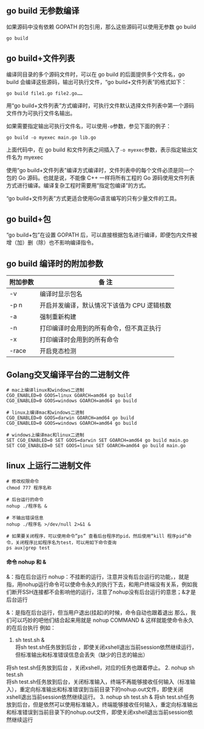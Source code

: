 ## go build 无参数编译

如果源码中没有依赖 GOPATH 的包引用，那么这些源码可以使用无参数 go build

`go build`

## go build+文件列表

编译同目录的多个源码文件时，可以在 go build 的后面提供多个文件名，go build 会编译这些源码，输出可执行文件，“go build+文件列表”的格式如下：

`go build file1.go file2.go……`

用“go build+文件列表”方式编译时，可执行文件默认选择文件列表中第一个源码文件作为可执行文件名输出。

如果需要指定输出可执行文件名，可以使用`-o`参数，参见下面的例子：

`go build -o myexec main.go lib.go`

上面代码中，在 go build 和文件列表之间插入了`-o myexec`参数，表示指定输出文件名为 myexec

使用“go build+文件列表”编译方式编译时，文件列表中的每个文件必须是同一个包的 Go 源码。也就是说，不能像 C++ 一样将所有工程的 Go 源码使用文件列表方式进行编译。编译复杂工程时需要用“指定包编译”的方式。

 “go build+文件列表”方式更适合使用Go语言编写的只有少量文件的工具。

## go build+包

“go build+包”在设置 GOPATH 后，可以直接根据包名进行编译，即便包内文件被增（加）删（除）也不影响编译指令。

## go build 编译时的附加参数

| 附加参数 | 备  注                                      |
| -------- | ------------------------------------------- |
| -v       | 编译时显示包名                              |
| -p n     | 开启并发编译，默认情况下该值为 CPU 逻辑核数 |
| -a       | 强制重新构建                                |
| -n       | 打印编译时会用到的所有命令，但不真正执行    |
| -x       | 打印编译时会用到的所有命令                  |
| -race    | 开启竞态检测                                |

## Golang交叉编译平台的二进制文件
```shell
# mac上编译linux和windows二进制
CGO_ENABLED=0 GOOS=linux GOARCH=amd64 go build 
CGO_ENABLED=0 GOOS=windows GOARCH=amd64 go build 
 
# linux上编译mac和windows二进制
CGO_ENABLED=0 GOOS=darwin GOARCH=amd64 go build 
CGO_ENABLED=0 GOOS=windows GOARCH=amd64 go build
 
# windows上编译mac和linux二进制
SET CGO_ENABLED=0 SET GOOS=darwin SET GOARCH=amd64 go build main.go
SET CGO_ENABLED=0 SET GOOS=linux SET GOARCH=amd64 go build main.go
```

## linux 上运行二进制文件
```shell
# 修改权限命令
chmod 777 程序名称

# 后台运行的命令
nohup ./程序名 & 

# 不输出错误信息
nohup ./程序名 >/dev/null 2>&1 &

# 如果要关闭程序，可以使用命令”ps” 查看后台程序的pid，然后使用“kill 程序pid”命令，关闭程序比如程序名为test，可以用如下命令查询
ps aux|grep test
```

#### 命令 nohup 和 & 
&：指在后台运行
nohup：不挂断的运行，注意并没有后台运行的功能，，就是指，用nohup运行命令可以使命令永久的执行下去，和用户终端没有关系，例如我们断开SSH连接都不会影响他的运行，注意了nohup没有后台运行的意思；&才是后台运行

&：是指在后台运行，但当用户退出(挂起)的时候，命令自动也跟着退出
那么，我们可以巧妙的吧他们结合起来用就是
nohup COMMAND &
这样就能使命令永久的在后台执行
例如：
1. sh test.sh &  
将sh test.sh任务放到后台 ，即使关闭xshell退出当前session依然继续运行，但标准输出和标准错误信息会丢失（缺少的日志的输出）

将sh test.sh任务放到后台 ，关闭xshell，对应的任务也跟着停止。
2. nohup sh test.sh  
将sh test.sh任务放到后台，关闭标准输入，终端不再能够接收任何输入（标准输入），重定向标准输出和标准错误到当前目录下的nohup.out文件，即使关闭xshell退出当前session依然继续运行。
3. nohup sh test.sh  & 
将sh test.sh任务放到后台，但是依然可以使用标准输入，终端能够接收任何输入，重定向标准输出和标准错误到当前目录下的nohup.out文件，即使关闭xshell退出当前session依然继续运行